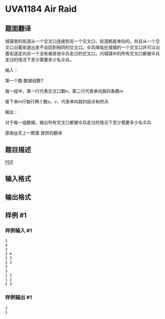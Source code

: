 # UVA1184 Air Raid

## 题面翻译

城镇里的街道从一个交叉口连接到另一个交叉口，街道都是单向的，并且从一个交叉口沿着街道出发不会回到相同的交叉口。伞兵降临在城镇的一个交叉口并可以沿着街道走向另一个没有被其他伞兵走过的交叉口，问城镇中的所有交叉口都被伞兵走过的情况下至少需要多少名伞兵。

输入：

第一个数:数据组数T

每一组中，第一行代表交叉口数n，第二行代表单向路的条数m

接下来m行每行两个数u，v，代表单向路的起点和终点

输出：

对于每一组数据，输出所有交叉口都被伞兵走过的情况下至少需要多少名伞兵

感谢@天上一颗蛋 提供的翻译

## 题目描述

[problemUrl]: https://uva.onlinejudge.org/index.php?option=com_onlinejudge&Itemid=8&category=246&page=show_problem&problem=3625

[PDF](https://uva.onlinejudge.org/external/11/p1184.pdf)

## 输入格式

## 输出格式

## 样例 #1

### 样例输入 #1

```
2
4
3
3 4
1 3
2 3
3
3
1 3
1 2
2 3
```

### 样例输出 #1

```
2
1
```